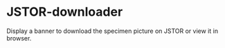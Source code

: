 # JSTOR-downloader
Display a banner to download the specimen picture on JSTOR or view it in browser.
